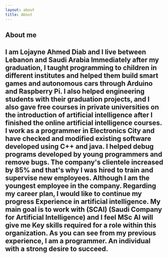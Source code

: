 ```yaml
---
layout: about
title: About
---
```


## About me 

## I am Lojayne Ahmed Diab and I live between Lebanon and Saudi Arabia  Immediately after my graduation, I taught programming to children in different institutes and helped them build smart games and autonomous cars through Arduino and Raspberry Pi. I also helped engineering students with their graduation projects, and I also gave free courses in private universities on the introduction of artificial intelligence after I finished the online artificial intelligence courses. I work as a programmer in Electronics City and have checked and modified existing software developed using C++ and java. I helped debug programs developed by young programmers and remove bugs. The company's clientele increased by 85% and that's why I was hired to train and supervise new employees. Although I am the youngest employee in the company. Regarding my career plan, I would like to continue my progress Experience in artificial intelligence. My main goal is to work with (SCAI) (Saudi Company for Artificial Intelligence) and I feel MSc AI will give me Key skills required for a role within this organization.  As you can see from my previous experience, I am a programmer. An individual with a strong desire to succeed.


